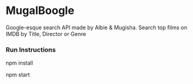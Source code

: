 # MugalBoogle

Google-esque search API made by Albie & Mugisha.
Search top films on IMDB by Title, Director or Genre

### Run Instructions

npm install

npm start
